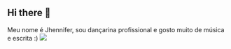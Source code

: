## Hi there 👋

Meu nome é Jhennifer, sou dançarina profissional e gosto muito de música e escrita :)
![](https://media1.tenor.com/m/8dHVNsnbYKQAAAAC/500daysofsmr.gif)
